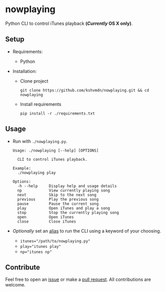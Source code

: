 # nowplaying

Python CLI to control iTunes playback **(_Currently_ OS X only)**.

## Setup

- Requirements:
    + Python

- Installation:
    
  + Clone project
    
    ```
    git clone https://github.com/kshvmdn/nowplaying.git && cd nowplaying
    ```

  + Install requirements

    ```
    pip install -r ./requirements.txt
    ```

## Usage

+ Run with `./nowplaying.py`.

  ```
  Usage: ./nowplaying [--help] [OPTIONS]
    
    CLI to control iTunes playback.
  
  Example:
    ./nowplaying play

  Options:
    -h --help     Display help and usage details
    np            View currently playing song
    next          Skip to the next song
    previous      Play the previous song
    pause         Pause the current song
    play          Open iTunes and play a song
    stop          Stop the currently playing song
    open          Open iTunes
    close         Close iTunes
  ```

+ _Optionally_ set an [alias](http://tldp.org/LDP/abs/html/aliases.html) to run the CLI using a keyword of your choosing.
  
  * `itunes="/path/to/nowplaying.py"`
  * `play="itunes play"`
  * `np="itunes np"`

## Contribute

Feel free to open an [issue](https://github.com/kshvmdn/nowplaying/issues) or make a [pull request](https://github.com/kshvmdn/nowplaying/pulls). All contributions are welcome.
